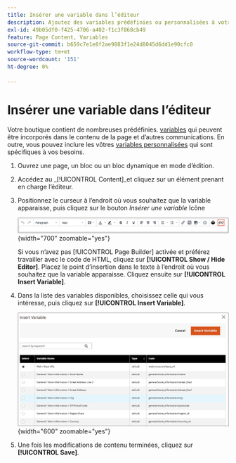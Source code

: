 ```yaml
---
title: Insérer une variable dans l’éditeur
description: Ajoutez des variables prédéfinies ou personnalisées à votre contenu dans l’éditeur WYSIWYG.
exl-id: 49b05df0-f425-4706-a402-f1c3f868cb49
feature: Page Content, Variables
source-git-commit: b659c7e1e8f2ae9883f1e24d8045d6dd1e90cfc0
workflow-type: tm+mt
source-wordcount: '151'
ht-degree: 0%

---
```


# Insérer une variable dans l’éditeur

Votre boutique contient de nombreuses prédéfinies. [variables](../systems/variables-predefined.md) qui peuvent être incorporés dans le contenu de la page et d’autres communications. En outre, vous pouvez inclure les vôtres [variables personnalisées](../systems/variables-custom.md) qui sont spécifiques à vos besoins.

1. Ouvrez une page, un bloc ou un bloc dynamique en mode d’édition.

1. Accédez au _[!UICONTROL Content]_et cliquez sur un élément prenant en charge l’éditeur.

1. Positionnez le curseur à l’endroit où vous souhaitez que la variable apparaisse, puis cliquez sur le bouton _Insérer une variable_ Icône

   ![Barre d’outils de l’éditeur - Insérer une variable](./assets/editor-toolbar-variable-button.png){width="700" zoomable="yes"}

   Si vous n’avez pas [!UICONTROL Page Builder] activée et préférez travailler avec le code de HTML, cliquez sur **[!UICONTROL Show / Hide Editor]**. Placez le point d’insertion dans le texte à l’endroit où vous souhaitez que la variable apparaisse. Cliquez ensuite sur **[!UICONTROL Insert Variable]**.

1. Dans la liste des variables disponibles, choisissez celle qui vous intéresse, puis cliquez sur **[!UICONTROL Insert Variable]**.

   ![Page Insérer une variable](./assets/content-insert-variable.png){width="600" zoomable="yes"}

1. Une fois les modifications de contenu terminées, cliquez sur **[!UICONTROL Save]**.

